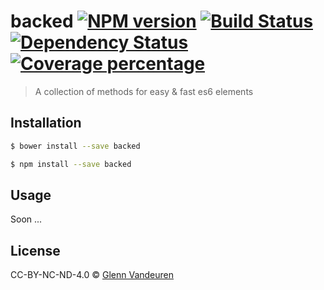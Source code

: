 # backed [![NPM version][npm-image]][npm-url] [![Build Status][travis-image]][travis-url] [![Dependency Status][daviddm-image]][daviddm-url] [![Coverage percentage][coveralls-image]][coveralls-url]
> A collection of methods for easy &amp; fast es6 elements

## Installation

```sh
$ bower install --save backed
```

```sh
$ npm install --save backed
```

## Usage

Soon ...

## License

CC-BY-NC-ND-4.0 © [Glenn Vandeuren]()

[npm-image]: https://badge.fury.io/js/backed.svg
[npm-url]: https://npmjs.org/package/backed
[travis-image]: https://travis-ci.org/basicelements/backed.svg?branch=master
[travis-url]: https://travis-ci.org/basicelements/backed
[daviddm-image]: https://david-dm.org/basicelements/backed.svg?theme=shields.io
[daviddm-url]: https://david-dm.org/basicelements/backed
[coveralls-image]: https://coveralls.io/repos/basicelements/backed/badge.svg
[coveralls-url]: https://coveralls.io/r/basicelements/backed

